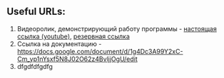 ## Useful URLs:
1. Видеоролик, демонстрирующий работу программы - [настоящая ссылка (youtube)](https://www.youtube.com/watch?v=FKZMsgQcKZs), [резервная ссылка](https://disk.yandex.ru/client/disk/sh1t%2B%2B)
2. Ссылка на документацию - https://docs.google.com/document/d/1g4Dc3A99Y2xC-Cm_yp1nYsxf5N8J02O62z4BvljjOgU/edit
3. dfgdfdfgdfg